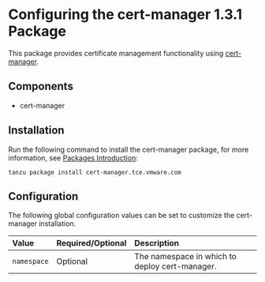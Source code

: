 # Configuring the cert-manager 1.3.1 Package

This package provides certificate management functionality using [cert-manager](https://cert-manager.io/docs/).

## Components

* cert-manager

## Installation
Run the following command to install the cert-manager package, for more information, see [Packages Introduction](packages-intro.md):

```shell
tanzu package install cert-manager.tce.vmware.com
```

## Configuration

The following global configuration values can be set to customize the cert-manager installation.

| Value | Required/Optional | Description |
|:-------|:-------------------|:-------------|
| `namespace` | Optional | The namespace in which to deploy cert-manager. |

<!--## Usage Example

This walkthrough guides you through using cert-manager...-->
